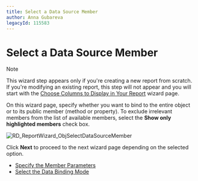 ```yaml
---
title: Select a Data Source Member
author: Anna Gubareva
legacyId: 115583
---
```

# Select a Data Source Member
> [!NOTE]
> This wizard step appears only if you're creating a new report from scratch. If you're modifying an existing report, this step will not appear and you will start with the [Choose Columns to Display in Your Report](../choose-columns-to-display-in-your-report.md) wizard page.

On this wizard page, specify whether you want to bind to the entire object or to its public member (method or property). To exclude irrelevant members from the list of available members, select the **Show only highlighted members** check box.

![RD_ReportWizard_ObjSelectDataSourceMember](../../../../../../images/img122111.png)

Click **Next** to proceed to the next wizard page depending on the selected option.
* [Specify the Member Parameters](specify-the-member-parameters.md)
* [Select the Data Binding Mode](select-the-data-binding-mode.md)